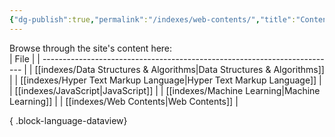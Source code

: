 ```yaml
---
{"dg-publish":true,"permalink":"/indexes/web-contents/","title":"Contents","dgShowLocalGraph":true,"dgEnableSearch":true}
---
```


Browse through the site's content here:
<br>
| File                                                                      |
| ------------------------------------------------------------------------- |
| [[indexes/Data Structures & Algorithms\|Data Structures & Algorithms]] |
| [[indexes/Hyper Text Markup Language\|Hyper Text Markup Language]]     |
| [[indexes/JavaScript\|JavaScript]]                                     |
| [[indexes/Machine Learning\|Machine Learning]]                         |
| [[indexes/Web Contents\|Web Contents]]                                 |

{ .block-language-dataview}

